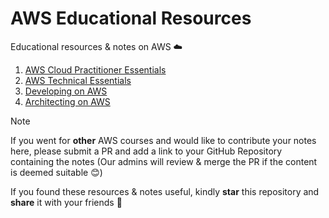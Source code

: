 # AWS Educational Resources
Educational resources & notes on AWS ☁️

1. [AWS Cloud Practitioner Essentials](https://github.com/melvincwng/AWS-Cloud-Practitioner-Essentials-Training)
2. [AWS Technical Essentials](https://github.com/melvincwng/AWS-Technical-Essentials-Training)
3. [Developing on AWS](https://github.com/melvincwng/AWS-Developing-On-AWS-Training)
4. [Architecting on AWS](https://github.com/melvincwng/Architecting-on-AWS-Training)

> [!Note]  
> If you went for **other** AWS courses and would like to contribute your notes here, please submit a PR and add a link to your GitHub Repository containing the notes (Our admins will review & merge the PR if the content is deemed suitable 😊)

If you found these resources & notes useful, kindly **star** this repository and **share** it with your friends 🌟
